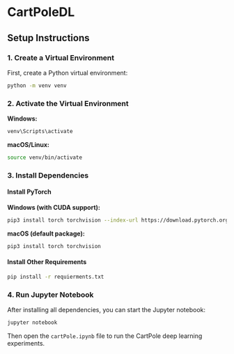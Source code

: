 # CartPoleDL

## Setup Instructions

### 1. Create a Virtual Environment
First, create a Python virtual environment:
```bash
python -m venv venv
```

### 2. Activate the Virtual Environment
**Windows:**
```bash
venv\Scripts\activate
```

**macOS/Linux:**
```bash
source venv/bin/activate
```

### 3. Install Dependencies

#### Install PyTorch
**Windows (with CUDA support):**
```bash
pip3 install torch torchvision --index-url https://download.pytorch.org/whl/cu126
```

**macOS (default package):**
```bash
pip3 install torch torchvision
```

#### Install Other Requirements
```bash
pip install -r requierments.txt
```

### 4. Run Jupyter Notebook
After installing all dependencies, you can start the Jupyter notebook:
```bash
jupyter notebook
```

Then open the `cartPole.ipynb` file to run the CartPole deep learning experiments.
